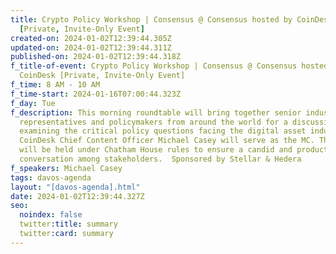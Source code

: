 ```yaml
---
title: Crypto Policy Workshop | Consensus @ Consensus hosted by CoinDesk
  [Private, Invite-Only Event]
created-on: 2024-01-02T12:39:44.305Z
updated-on: 2024-01-02T12:39:44.311Z
published-on: 2024-01-02T12:39:44.318Z
f_title-of-event: Crypto Policy Workshop | Consensus @ Consensus hosted by
  CoinDesk [Private, Invite-Only Event]
f_time: 8 AM - 10 AM
f_time-start: 2024-01-16T07:00:44.323Z
f_day: Tue
f_description: This morning roundtable will bring together senior industry
  representatives and policymakers from around the world for a discussion
  examining the critical policy questions facing the digital asset industry.
  CoinDesk Chief Content Officer Michael Casey will serve as the MC. The event
  will be held under Chatham House rules to ensure a candid and productive
  conversation among stakeholders.  Sponsored by Stellar & Hedera
f_speakers: Michael Casey
tags: davos-agenda
layout: "[davos-agenda].html"
date: 2024-01-02T12:39:44.327Z
seo:
  noindex: false
  twitter:title: summary
  twitter:card: summary
---
```

